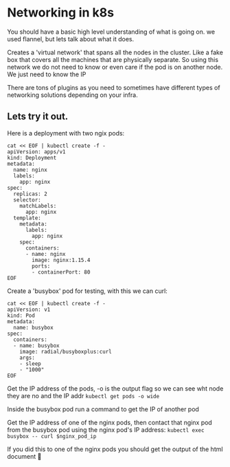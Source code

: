 # Networking in k8s

You should have a basic high level understanding of what is going on. we used flannel, but lets talk about what it does.

Creates a 'virtual network' that spans all the nodes in the cluster. Like a fake box that covers all the machines that are physically separate. So using this network we do not need to know or even care if the pod is on another node. We just need to know the IP

There are tons of plugins as you need to sometimes have different types of networking solutions depending on your infra.

## Lets try it out.

Here is a deployment with two ngix pods:

```
cat << EOF | kubectl create -f -
apiVersion: apps/v1
kind: Deployment
metadata:
  name: nginx
  labels:
    app: nginx
spec:
  replicas: 2
  selector:
    matchLabels:
      app: nginx
  template:
    metadata:
      labels:
        app: nginx
    spec:
      containers:
      - name: nginx
        image: nginx:1.15.4
        ports:
        - containerPort: 80
EOF
```

Create a 'busybox' pod for testing, with this we can curl:

```
cat << EOF | kubectl create -f -
apiVersion: v1
kind: Pod
metadata:
  name: busybox
spec:
  containers:
  - name: busybox
    image: radial/busyboxplus:curl
    args:
    - sleep
    - "1000"
EOF
```

Get the IP address of the pods, -o is the output flag so we can see wht node they are no and the IP addr
`kubectl get pods -o wide`

Inside the busybox pod run a command to get the IP of another pod

Get the IP address of one of the nginx pods, then contact that nginx pod from the busybox pod using the nginx pod's IP address:
`kubectl exec busybox -- curl $nginx_pod_ip`

If you did this to one of the nginx pods you should get the output of the html document 🎉
